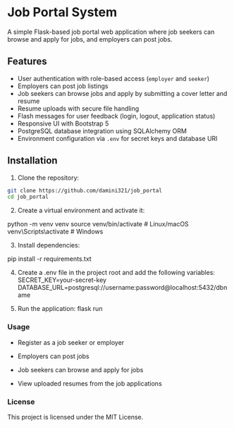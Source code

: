 # Job Portal System

A simple Flask-based job portal web application where job seekers can browse and apply for jobs, and employers can post jobs.

## Features

- User authentication with role-based access (`employer` and `seeker`)
- Employers can post job listings
- Job seekers can browse jobs and apply by submitting a cover letter and resume
- Resume uploads with secure file handling
- Flash messages for user feedback (login, logout, application status)
- Responsive UI with Bootstrap 5
- PostgreSQL database integration using SQLAlchemy ORM
- Environment configuration via `.env` for secret keys and database URI

## Installation

1. Clone the repository:

```bash
git clone https://github.com/damini321/job_portal
cd job_portal
```

2. Create a virtual environment and activate it:

python -m venv venv
source venv/bin/activate  # Linux/macOS
venv\Scripts\activate     # Windows

3. Install dependencies:

pip install -r requirements.txt

4. Create a .env file in the project root and add the following variables:
   SECRET_KEY=your-secret-key
   DATABASE_URL=postgresql://username:password@localhost:5432/dbname

5. Run the application:
   flask run

### Usage
- Register as a job seeker or employer

- Employers can post jobs

- Job seekers can browse and apply for jobs

- View uploaded resumes from the job applications

### License
This project is licensed under the MIT License.
